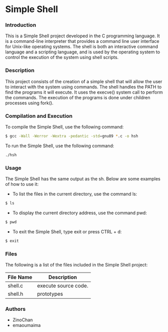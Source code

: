 # Simple Shell

### Introduction

This is a Simple Shell project developed in the C programming language. It is a command-line interpreter that provides a command line user interface for Unix-like operating systems. The shell is both an interactive command language and a scripting language, and is used by the operating system to control the execution of the system using shell scripts.

### Description

This project consists of the creation of a simple shell that will allow the user to interact with the system using commands. The shell handles the PATH to find the programs it will execute. It uses the execve() system call to perform the commands. The execution of the programs is done under children processes using fork().

### Compilation and Execution

To compile the Simple Shell, use the following command:
```sh
$ gcc -Wall -Werror -Wextra -pedantic -std=gnu89 *.c -o hsh
```
To run the Simple Shell, use the following command:
```sh
./hsh
```

### Usage

The Simple Shell has the same output as the sh. Below are some examples of how to use it:

- To list the files in the current directory, use the command ls:
```sh
$ ls
```
- To display the current directory address, use the command pwd:
```sh
$ pwd
```
- To exit the Simple Shell, type exit or press CTRL + d:
```sh
$ exit
```

### Files

The following is a list of the files included in the Simple Shell project:

| File Name | Description |
| ------ | ------ |
| shell.c | execute source code. |
| shell.h | prototypes |


### Authors
- ZinoChan
- emaoumaima

